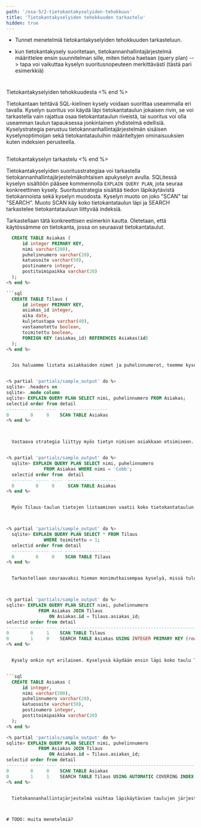 ```yaml
---
path: '/osa-5/2-tietokantakyselyiden-tehokkuus'
title: 'Tietokantakyselyiden tehokkuuden tarkastelu'
hidden: true
---
```



<text-box variant='learningObjectives' name='Oppimistavoitteet'>

- Tunnet menetelmiä tietokantakyselyiden tehokkuuden tarkasteluun.

</text-box>


- kun tietokantakysely suoritetaan, tietokannanhallintajärjestelmä määrittelee ensin suunnitelman sille, miten tietoa haetaan (query plan) --> tapa voi vaikuttaa kyselyn suoritusnopeuteen merkittävästi (tästä pari esimerkkiä)

#
  Tietokantakyselyiden tehokkuudesta
<% end %>


  Tietokantaan tehtävä SQL-kielinen kysely voidaan suorittaa useammalla eri tavalla. Kyselyn suoritus voi käydä läpi tietokantataulun jokaisen rivin, se voi tarkastella vain rajattua osaa tietokantataulun riveistä, tai suoritus voi olla useamman taulun tapauksessa jonkinlainen yhdistelmä edellisiä. Kyselystrategia perustuu tietokannanhallintajärjestelmän sisäisen kyselynoptimoijan sekä tietokantatauluihin määriteltyjen ominaisuuksien kuten indeksien perusteella.



##
  Tietokantakyselyn tarkastelu
<% end %>


  Tietokantakyselyiden suoritusstrategiaa voi tarkastella tietokannanhallintajärjestelmäkohtaisen apukyselyn avulla. SQLitessä kyselyn sisältöön pääsee kommennolla `EXPLAIN QUERY PLAN`, jota seuraa konkreettinen kysely. Suoritusstrategia sisältää tiedon läpikäytävistä tietokannoista sekä kyselyn muodosta. Kyselyn muoto on joko "SCAN" tai "SEARCH". Muoto SCAN käy koko tietokantataulun läpi ja SEARCH tarkastelee tietokantatauluun liittyvää indeksiä.



  Tarkastellaan tätä konkreettisen esimerkin kautta. Oletetaan, että käytössämme on tietokanta, jossa on seuraavat tietokantataulut.


```sql
  CREATE TABLE Asiakas (
      id integer PRIMARY KEY,
      nimi varchar(200),
      puhelinnumero varchar(20),
      katuosoite varchar(50),
      postinumero integer,
      postitoimipaikka varchar(20)
  );
<% end %>

```sql
  CREATE TABLE Tilaus (
      id integer PRIMARY KEY,
      asiakas_id integer,
      aika date,
      kuljetustapa varchar(40),
      vastaanotettu boolean,
      toimitettu boolean,
      FOREIGN KEY (asiakas_id) REFERENCES Asiakas(id)
  );
<% end %>


  Jos haluamme listata asiakkaiden nimet ja puhelinnumerot, teemme kyselyn "SELECT nimi, puhelinnumero FROM Asiakas". Strategia on selvä -- käydään koko tietokantataulu läpi. Ensimmäisessä esimerkissä kytketään lisäksi SQLiten otsikot päälle ja vaihdetaan tulostusmuotoa kolumnimuotoon. Alla olevissa esimerkeissä on lisäksi käytetty .width -komentoa tulostuksen leveyden sovittamiseksi.


<% partial 'partials/sample_output' do %>
sqlite> .headers on
sqlite> .mode column
sqlite> EXPLAIN QUERY PLAN SELECT nimi, puhelinnumero FROM Asiakas;
selectid order from detail
-------- ----- ---- ------------------
0        0     0    SCAN TABLE Asiakas
<% end %>



  Vastaava strategia liittyy myös tietyn nimisen asiakkaan etsimiseen. Alla kuvatussa esimerkissä tarkastellaan kyselyä, missä etsitään Cobb-nimistä asiakasta.


<% partial 'partials/sample_output' do %>
  sqlite> EXPLAIN QUERY PLAN SELECT nimi, puhelinnumero
              FROM Asiakas WHERE nimi = 'Cobb';
  selectid order from  detail
  -------- ----- ----  ------------------
  0        0     0     SCAN TABLE Asiakas
<% end %>


  Myös Tilaus-taulun tietojen listaaminen vaatii koko tietokantataulun läpikäynnin. Alla listataan tilaukset, jotka on jo toimitettu.



<% partial 'partials/sample_output' do %>
  sqlite> EXPLAIN QUERY PLAN SELECT * FROM Tilaus
              WHERE toimitettu = 1;
  selectid order from detail
  -------- ----- ---- -----------------
  0        0     0    SCAN TABLE Tilaus
<% end %>


  Tarkastellaan seuraavaksi hieman monimutkaisempaa kyselyä, missä tulostetaan niiden asiakkaiden nimet, jotka ovat tehneet vähintään yhden tilauksen.



<% partial 'partials/sample_output' do %>
sqlite> EXPLAIN QUERY PLAN SELECT nimi, puhelinnumero
            FROM Asiakas JOIN Tilaus
                ON Asiakas.id = Tilaus.asiakas_id;
selectid order from detail
-------- ----- ---- --------------------------------------------------------
0        0     1    SCAN TABLE Tilaus
0        1     0    SEARCH TABLE Asiakas USING INTEGER PRIMARY KEY (rowid=?)
<% end %>


  Kysely onkin nyt erilainen. Kyselyssä käydään ensin läpi koko taulu Tilaus, jonka jälkeen etsitään tietokantataulusta Asiakas rivejä asiakas-taulun pääavaimen perusteella. Entä jos tietokantataulu Asiakas olisikin määritelty siten, että kenttä `id` ei olisi pääavain?


```sql
  CREATE TABLE Asiakas (
      id integer,
      nimi varchar(200),
      puhelinnumero varchar(20),
      katuosoite varchar(50),
      postinumero integer,
      postitoimipaikka varchar(20)
  );
<% end %>

<% partial 'partials/sample_output' do %>
sqlite> EXPLAIN QUERY PLAN SELECT nimi, puhelinnumero
            FROM Asiakas JOIN Tilaus
                ON Asiakas.id = Tilaus.asiakas_id;
selectid order from detail
-------- ----- ---- -----------------------------------------------------------------
0        0     0    SCAN TABLE Asiakas
0        1     1    SEARCH TABLE Tilaus USING AUTOMATIC COVERING INDEX (asiakas_id=?)
<% end %>


  Tietokannanhallintajärjestelmä vaihtaa läpikäytävien taulujen järjestystyä. Nyt kysely käy ensin läpi koko Asiakas-taulun, ja etsii tämän jälkeen Tilaus-taulusta tietoa automaattisesti luodun indeksin perusteella.



# TODO: muita menetelmiä?
